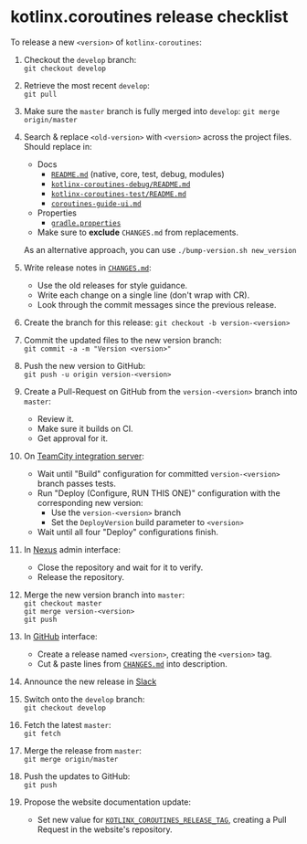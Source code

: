 # kotlinx.coroutines release checklist

To release a new `<version>` of `kotlinx-coroutines`:

1. Checkout the `develop` branch: <br>
   `git checkout develop`

2. Retrieve the most recent `develop`: <br>
   `git pull`

3. Make sure the `master` branch is fully merged into `develop`:
   `git merge origin/master`

4. Search & replace `<old-version>` with `<version>` across the project files. Should replace in:
   * Docs
     * [`README.md`](README.md) (native, core, test, debug, modules)
     * [`kotlinx-coroutines-debug/README.md`](kotlinx-coroutines-debug/README.md)
     * [`kotlinx-coroutines-test/README.md`](kotlinx-coroutines-test/README.md)
     * [`coroutines-guide-ui.md`](ui/coroutines-guide-ui.md)
   * Properties
     * [`gradle.properties`](gradle.properties)
   * Make sure to **exclude** `CHANGES.md` from replacements.

   As an alternative approach, you can use `./bump-version.sh new_version`

5. Write release notes in [`CHANGES.md`](CHANGES.md):
   * Use the old releases for style guidance.
   * Write each change on a single line (don't wrap with CR).
   * Look through the commit messages since the previous release.

6. Create the branch for this release:
   `git checkout -b version-<version>`

7. Commit the updated files to the new version branch:<br>
   `git commit -a -m "Version <version>"`

8. Push the new version to GitHub:<br>
   `git push -u origin version-<version>`

9. Create a Pull-Request on GitHub from the `version-<version>` branch into `master`:
   * Review it.
   * Make sure it builds on CI.
   * Get approval for it.

0. On [TeamCity integration server](https://teamcity.jetbrains.com/project.html?projectId=KotlinTools_KotlinxCoroutines):
   * Wait until "Build" configuration for committed `version-<version>` branch passes tests.
   * Run "Deploy (Configure, RUN THIS ONE)" configuration with the corresponding new version:
     - Use the `version-<version>` branch
     - Set the `DeployVersion` build parameter to `<version>`
   * Wait until all four "Deploy" configurations finish.

1. In [Nexus](https://oss.sonatype.org/#stagingRepositories) admin interface:
   * Close the repository and wait for it to verify.
   * Release the repository.

2. Merge the new version branch into `master`:<br>
   `git checkout master`<br>
   `git merge version-<version>`<br>
   `git push`

3. In [GitHub](https://github.com/kotlin/kotlinx.coroutines) interface:
   * Create a release named `<version>`, creating the `<version>` tag.
   * Cut & paste lines from [`CHANGES.md`](CHANGES.md) into description.

4. Announce the new release in [Slack](https://kotlinlang.slack.com)

5. Switch onto the `develop` branch:<br>
   `git checkout develop`

6. Fetch the latest `master`:<br>
   `git fetch`

7. Merge the release from `master`:<br>
   `git merge origin/master`

8. Push the updates to GitHub:<br>
   `git push`

9. Propose the website documentation update: <br>
   * Set new value for [`KOTLINX_COROUTINES_RELEASE_TAG`](https://github.com/JetBrains/kotlin-web-site/blob/master/.teamcity/BuildParams.kt), creating a Pull Request in the website's repository. 
